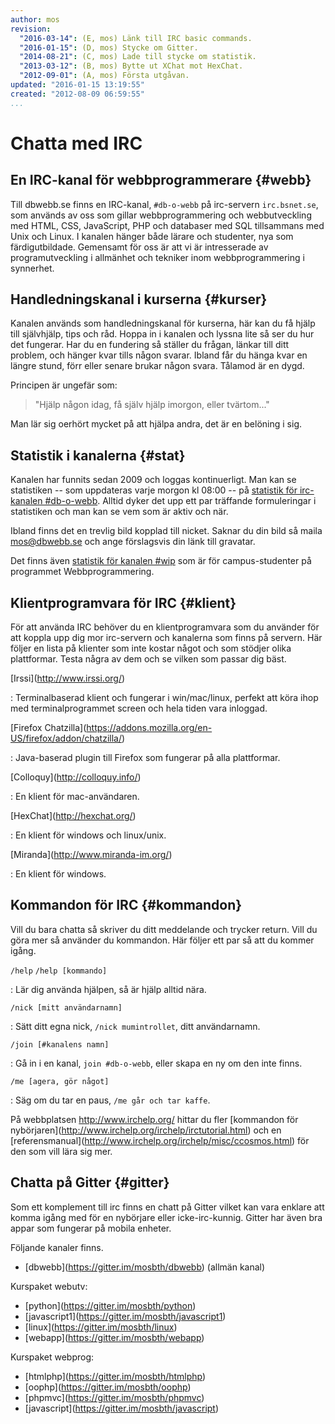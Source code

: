 ```yaml
---
author: mos
revision:
  "2016-03-14": (E, mos) Länk till IRC basic commands.
  "2016-01-15": (D, mos) Stycke om Gitter.
  "2014-08-21": (C, mos) Lade till stycke om statistik.
  "2013-03-12": (B, mos) Bytte ut XChat mot HexChat.
  "2012-09-01": (A, mos) Första utgåvan.
updated: "2016-01-15 13:19:55"
created: "2012-08-09 06:59:55"
...
```

Chatta med IRC
==================================

En IRC-kanal för webbprogrammerare {#webb}
--------------------------------------------------------------

Till dbwebb.se finns en IRC-kanal, `#db-o-webb` på irc-servern `irc.bsnet.se`, som används av oss som gillar webbprogrammering och webbutveckling med HTML, CSS, JavaScript, PHP och databaser med SQL tillsammans med Unix och Linux. I kanalen hänger både lärare och studenter, nya som färdigutbildade. Gemensamt för oss är att vi är intresserade av programutveckling i allmänhet och tekniker inom webbprogrammering i synnerhet. 



Handledningskanal i kurserna {#kurser}
--------------------------------------------------------------

Kanalen används som handledningskanal för kurserna, här kan du få hjälp till självhjälp, tips och råd. Hoppa in i kanalen och lyssna lite så ser du hur det fungerar. Har du en fundering så ställer du frågan, länkar till ditt problem, och hänger kvar tills någon svarar. Ibland får du hänga kvar en längre stund, förr eller senare brukar någon svara. Tålamod är en dygd.

Principen är ungefär som:

> "Hjälp någon idag, få själv hjälp imorgon, eller tvärtom..."

Man lär sig oerhört mycket på att hjälpa andra, det är en belöning i sig.



Statistik i kanalerna {#stat}
--------------------------------------------------------------

Kanalen har funnits sedan 2009 och loggas kontinuerligt. Man kan se statistiken -- som uppdateras varje morgon kl 08:00 -- på [statistik för irc-kanalen #db-o-webb](irssistats/db-o-webb.html). Alltid dyker det upp ett par träffande formuleringar i statistiken och man kan se vem som är aktiv och när. 

Ibland finns det en trevlig bild kopplad till nicket. Saknar du din bild så maila mos@dbwebb.se och ange förslagsvis din länk till gravatar.

Det finns även [statistik för kanalen #wip](irssistats/wip.html) som är för campus-studenter på programmet Webbprogrammering.



Klientprogramvara för IRC {#klient}
--------------------------------------------------------------

För att använda IRC behöver du en klientprogramvara som du använder för att koppla upp dig mor irc-servern och kanalerna som finns på servern. Här följer en lista på klienter som inte kostar något och som stödjer olika plattformar. Testa några av dem och se vilken som passar dig bäst.
 
[Irssi](<a href='http://www.irssi.org/'>http://www.irssi.org/</a>)

: Terminalbaserad klient och fungerar i win/mac/linux, perfekt att köra ihop med terminalprogrammet screen och hela tiden vara inloggad.

[Firefox Chatzilla](<a href='https://addons.mozilla.org/en-US/firefox/addon/chatzilla/'>https://addons.mozilla.org/en-US/firefox/addon/chatzilla/</a>)

: Java-baserad plugin till Firefox som fungerar på alla plattformar.

[Colloquy](<a href='http://colloquy.info/'>http://colloquy.info/</a>)

: En klient för mac-användaren.

[HexChat](<a href='http://hexchat.org/'>http://hexchat.org/</a>)

: En klient för windows och linux/unix.

[Miranda](<a href='http://www.miranda-im.org/'>http://www.miranda-im.org/</a>)

: En klient för windows.



Kommandon för IRC {#kommandon}
--------------------------------------------------------------

Vill du bara chatta så skriver du ditt meddelande och trycker return. Vill du göra mer så använder du kommandon. Här följer ett par så att du kommer igång.

`/help`
`/help [kommando]`

: Lär dig använda hjälpen, så är hjälp alltid nära.

`/nick [mitt användarnamn]`

: Sätt ditt egna nick, `/nick mumintrollet`, ditt användarnamn.

`/join [#kanalens namn]`

: Gå in i en kanal, `join #db-o-webb`, eller skapa en ny om den inte finns.

`/me [agera, gör något]`

: Säg om du tar en paus, `/me går och tar kaffe`.

På webbplatsen <a href='http://www.irchelp.org/'>http://www.irchelp.org/</a> hittar du fler [kommandon för nybörjaren](<a href='http://www.irchelp.org/irchelp/irctutorial.html'>http://www.irchelp.org/irchelp/irctutorial.html</a>) och en [referensmanual](<a href='http://www.irchelp.org/irchelp/misc/ccosmos.html'>http://www.irchelp.org/irchelp/misc/ccosmos.html</a>) för den som vill lära sig mer.



Chatta på Gitter {#gitter}
--------------------------------------------------------------

Som ett komplement till irc finns en chatt på Gitter vilket kan vara enklare att komma igång med för en nybörjare eller icke-irc-kunnig. Gitter har även bra appar som fungerar på mobila enheter.

Följande kanaler finns.

* [dbwebb](<a href='https://gitter.im/mosbth/dbwebb'>https://gitter.im/mosbth/dbwebb</a>) (allmän kanal)

Kurspaket webutv:

* [python](<a href='https://gitter.im/mosbth/python'>https://gitter.im/mosbth/python</a>)
* [javascript1](<a href='https://gitter.im/mosbth/javascript1'>https://gitter.im/mosbth/javascript1</a>)
* [linux](<a href='https://gitter.im/mosbth/linux'>https://gitter.im/mosbth/linux</a>)
* [webapp](<a href='https://gitter.im/mosbth/webapp'>https://gitter.im/mosbth/webapp</a>)

Kurspaket webprog:

* [htmlphp](<a href='https://gitter.im/mosbth/htmlphp'>https://gitter.im/mosbth/htmlphp</a>)
* [oophp](<a href='https://gitter.im/mosbth/oophp'>https://gitter.im/mosbth/oophp</a>)
* [phpmvc](<a href='https://gitter.im/mosbth/phpmvc'>https://gitter.im/mosbth/phpmvc</a>)
* [javascript](<a href='https://gitter.im/mosbth/javascript'>https://gitter.im/mosbth/javascript</a>)




